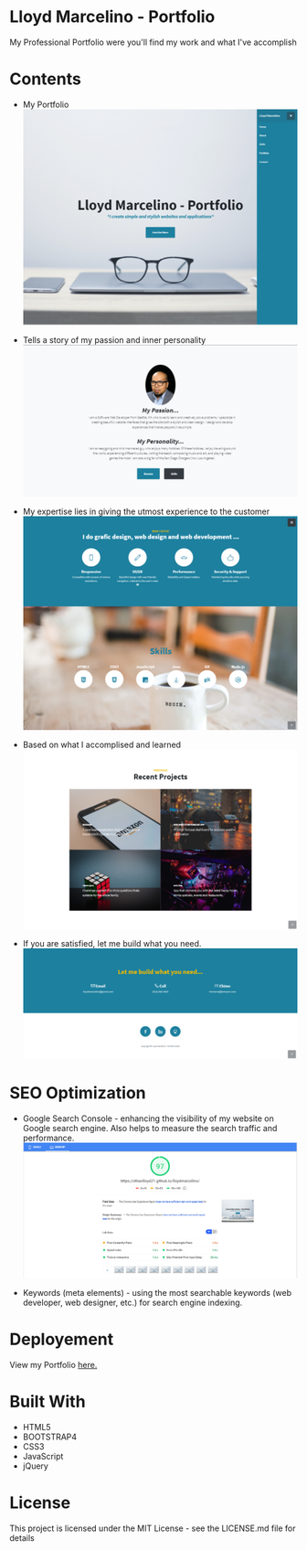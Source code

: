 # Lloyd Marcelino - Portfolio
My Professional Portfolio were you'll find my work and what I've accomplish
# Contents
* My Portfolio 
![](img/intro.PNG)

* Tells a story of my passion and inner personality
![](img/aboutMe.PNG)

* My expertise lies in giving the utmost experience to the customer
![](img/skillsPage.PNG)

* Based on what I accomplised and learned
![](img/projects.PNG)

* If you are satisfied, let me build what you need.
![](img/contacts.PNG)

# SEO Optimization
* Google Search Console - enhancing the visibility of my website on Google search engine. Also helps to measure the search traffic and performance.
![](img/googleCon.PNG)

* Keywords (meta elements) - using the most searchable keywords (web developer, web designer, etc.) for search engine indexing. 

# Deployement
View my Portfolio <a href="https://ethanlloyd21.github.io/lloydmarcelino/" rel="nofollow"> here.</a>

# Built With
* HTML5
* BOOTSTRAP4
* CSS3
* JavaScript
* jQuery 

# License 
This project is licensed under the MIT License - see the LICENSE.md file for details
